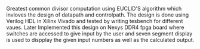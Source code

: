 Greatest common divisor computation using EUCLID'S algorithm which invloves the design of datapath and controlpath.
The design is done using Verilog HDL in Xilinx Vivado and tested by writing tesbench for different vaues.
Later Implemented this design on Nexys DDR4 fpga board where switches are accessed to give input by the user and
seven segment display is used to dispplay the given input numbers as well as the calculated output.

 
